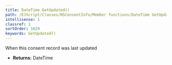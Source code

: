 ```yaml
---
title: DateTime GetUpdated()
path: /EJScript/Classes/NSConsentInfo/Member functions/DateTime GetUpdated()
intellisense: 1
classref: 1
sortOrder: 1629
keywords: GetUpdated()
---
```



When this consent record was last updated



* **Returns:** DateTime


